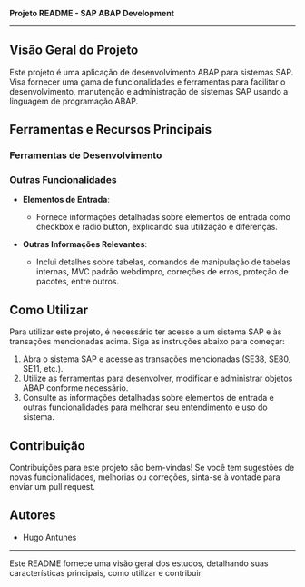 **Projeto README - SAP ABAP Development**

---

## Visão Geral do Projeto

Este projeto é uma aplicação de desenvolvimento ABAP para sistemas SAP. Visa fornecer uma gama de funcionalidades e ferramentas para facilitar o desenvolvimento, manutenção e administração de sistemas SAP usando a linguagem de programação ABAP.

## Ferramentas e Recursos Principais

### Ferramentas de Desenvolvimento

### Outras Funcionalidades

- **Elementos de Entrada**:
   - Fornece informações detalhadas sobre elementos de entrada como checkbox e radio button, explicando sua utilização e diferenças.

- **Outras Informações Relevantes**:
   - Inclui detalhes sobre tabelas, comandos de manipulação de tabelas internas, MVC padrão webdimpro, correções de erros, proteção de pacotes, entre outros.

## Como Utilizar

Para utilizar este projeto, é necessário ter acesso a um sistema SAP e às transações mencionadas acima. Siga as instruções abaixo para começar:

1. Abra o sistema SAP e acesse as transações mencionadas (SE38, SE80, SE11, etc.).
2. Utilize as ferramentas para desenvolver, modificar e administrar objetos ABAP conforme necessário.
3. Consulte as informações detalhadas sobre elementos de entrada e outras funcionalidades para melhorar seu entendimento e uso do sistema.

## Contribuição

Contribuições para este projeto são bem-vindas! Se você tem sugestões de novas funcionalidades, melhorias ou correções, sinta-se à vontade para enviar um pull request.

## Autores

- Hugo Antunes

---

Este README fornece uma visão geral dos estudos, detalhando suas características principais, como utilizar e contribuir.
